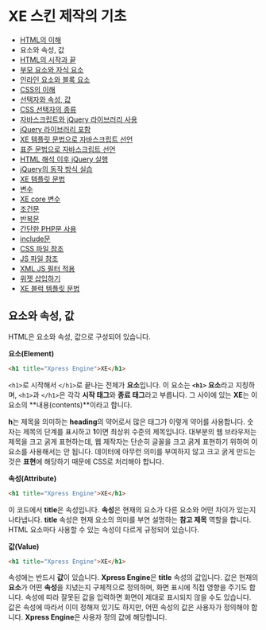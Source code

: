 # XE 스킨 제작의 기초

- [HTML의 이해](../)
 - 요소와 속성, 값
 - [HTML의 시작과 끝](../start_and_end_of_html)
 - [부모 요소와 자식 요소](../parent_and_child_element)
 - [인라인 요소와 블록 요소](../inline_and_block_element)
- [CSS의 이해](../../02_understand_css)
 - [선택자와 속성, 값](../../02_understand_css/selector_attribute_and_value)
 - [CSS 선택자의 종류](../../02_understand_css/type_of_selector)
- [자바스크립트와 jQuery 라이브러리 사용](../../03_use_javascript_and_jquery)
 - [jQuery 라이브러리 포함](../../03_use_javascript_and_jquery/include_jquery)
 - [XE 템플릿 문법으로 자바스크립트 선언](../../03_use_javascript_and_jquery/init_javascript_with_template_grammar)
 - [표준 문법으로 자바스크립트 선언](../../03_use_javascript_and_jquery/init_javascript_with_standard_grammar)
 - [HTML 해석 이후 jQuery 실행](../../03_use_javascript_and_jquery/run_jquery_after_html_loading)
 - [jQuery의 동작 방식 실습](../../03_use_javascript_and_jquery/practice_jquery)
- [XE 템플릿 문법](../../04_template_grammar)
 - [변수](../../04_template_grammar/variables)
 - [XE core 변수](../../04_template_grammar/variables_of_xe_core)
 - [조건문](../../04_template_grammar/condition_grammar)
 - [반복문](../../04_template_grammar/loop_grammar)
 - [간단한 PHP문 사용](../../04_template_grammar/use_php_grammar)
 - [include문](../../04_template_grammar/include_grammar)
 - [CSS 파일 참조](../../04_template_grammar/css_reference)
 - [JS 파일 참조](../../04_template_grammar/js_reference)
 - [XML JS 필터 적용](../../04_template_grammar/use_xml_js_filter)
 - [위젯 삽입하기](../../04_template_grammar/include_widget)
 - [XE 블럭 템플릿 문법](../../04_template_grammar/block_template_grammar)

## 요소와 속성, 값

HTML은 요소와 속성, 값으로 구성되어 있습니다.

**요소(Element)**

```html
<h1 title="Xpress Engine">XE</h1>
```

`<h1>`로 시작해서 `</h1>`로 끝나는 전체가 **요소**입니다. 이 요소는 **`<h1>` 요소**라고 지칭하며, `<h1>`과 `</h1>`은 각각 **시작 태그**와 **종료 태그**라고 부릅니다. 그 사이에 있는 **XE**는 이 요소의 **내용(contents)**이라고 합니다.

**h**는 제목을 의미하는 **heading**의 약어로서 많은 태그가 이렇게 약어를 사용합니다. 숫자는 제목의 단계를 표시하고 **1**이면 최상위 수준의 제목입니다. 대부분의 웹 브라우저는 제목을 크고 굵게 표현하는데, 웹 제작자는 단순히 글꼴을 크고 굵게 표현하기 위하여 이 요소를 사용해서는 안 됩니다. 데이터에 아무런 의미를 부여하지 않고 크고 굵게 만드는 것은 **표현**에 해당하기 때문에 CSS로 처리해야 합니다.

**속성(Attribute)**

```html
<h1 title="Xpress Engine">XE</h1>
```

이 코드에서 **title**은 속성입니다. **속성**은 현재의 요소가 다른 요소와 어떤 차이가 있는지 나타냅니다. **title** 속성은 현재 요소의 의미를 부연 설명하는 **참고 제목** 역할을 합니다. HTML 요소마다 사용할 수 있는 속성이 다르게 규정되어 있습니다.

**값(Value)**

```html
<h1 title="Xpress Engine">XE</h1>
```

속성에는 반드시 **값**이 있습니다. **Xpress Engine**은 **title** 속성의 값입니다. 값은 현재의 **요소**가 어떤 **속성**을 지녔는지 구체적으로 정의하며, 화면 표시에 직접 영향을 주기도 합니다. 속성에 따라 잘못된 값을 입력하면 화면이 제대로 표시되지 않을 수도 있습니다. 값은 속성에 따라서 이미 정해져 있기도 하지만, 어떤 속성의 값은 사용자가 정의해야 합니다. **Xpress Engine**은 사용자 정의 값에 해당합니다.
